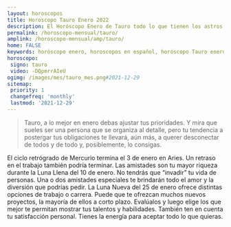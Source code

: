 ```yaml
---
layout: horoscopos
title: Horoscopo Tauro Enero 2022
description: El Horóscopo Enero de Tauro todo lo que tienen los astros preparados para este mes, amor, trabajo, familia. Todo sobre astrologia, tarot, predicciones. Horoscopo gratis en español, predicciones y astrología.
permalink: /horoscopo-mensual/tauro/
amplink: /horoscopo-mensual/amp/tauro/
home: FALSE
keywords: horóscopo enero, horoscopos en español, horóscopo Tauro enero , horóscopo esperanza gracia, horoscop, horóscopos gratis, horoscopo Tauro, Tarot, Astrologia, Zodíaco, Tauro, horoscopo gratis, horoscopo del mes 
horoscopo:
 signo: tauro
 video: -DQpmrrAIeU
ogimg: /images/mes/tauro_mes.png#2021-12-29
sitemap:
 priority: 1
 changefreq: 'monthly'
 lastmod: '2021-12-29'
---
```



 > Tauro, a lo mejor en enero debas ajustar tus prioridades. Y mira que sueles ser una persona que se organiza al detalle, pero tu tendencia a postergar tus obligaciones te llevará, aún más, a querer desconectar de todos y de todo y, posiblemente, lo consigas.



El ciclo retrógrado de Mercurio termina el 3 de enero en Aries. Un retraso en el trabajo también podría terminar. Las amistades son tu mayor riqueza durante la Luna Llena del 10 de enero. No tendrás que “invadir” tu vida de personas. Una o dos amistades especiales te brindarán todo el amor y la diversión que podrías pedir. La Luna Nueva del 25 de enero ofrece distintas opciones de trabajo o carrera. Puede que te ofrezcan muchos nuevos proyectos, la mayoría de ellos a corto plazo. Evalúalos y luego elige los que mejor te permitan mostrar tus talentos y habilidades. También ten en cuenta tu satisfacción personal. Tienes la energía para aceptar todo lo que quieras.